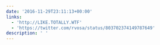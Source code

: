 ```yaml
---
date: '2016-11-29T23:11:13+00:00'
links:
  - 'http://LIKE.TOTALLY.WTF'
  - 'https://twitter.com/rvosa/status/803702374149787649'
description: ' '
---
```

 

